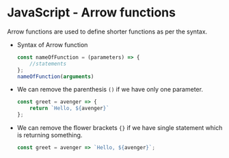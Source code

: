 # JavaScript - Arrow functions

Arrow functions are used to define shorter functions as per the syntax.

* Syntax of Arrow function
    ```javascript
    const nameOfFunction = (parameters) => {
        //statements
    };
    nameOfFunction(arguments)
    ```

* We can remove the parenthesis `()` if we have only one parameter.
    ```javascript
    const greet = avenger => {
        return `Hello, ${avenger}`
    };
    ```

* We can remove the flower brackets `{}` if we have single statement which is returning something.
    ```javascript
    const greet = avenger => `Hello, ${avenger}`;
    ```